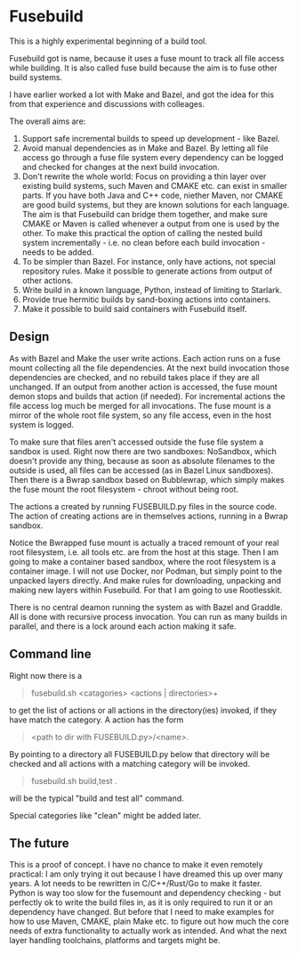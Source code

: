 # Fusebuild #

This is a highly experimental beginning of a build tool.

Fusebuild got is name, because it uses a fuse mount to track all file access while building. It is also called fuse build because the aim is to fuse other build systems.

I have earlier worked a lot with Make and Bazel, and got the idea for this from that experience and discussions with colleages.


The overall aims are:
1) Support safe incremental builds to speed up development - like Bazel.
2) Avoid manual dependencies as in Make and Bazel. By letting all file access go through a fuse file system every dependency can be logged and checked for changes at the next build invocation.
3) Don't rewrite the whole world: Focus on providing a thin layer over existing build systems, such Maven and CMAKE etc. can exist in smaller parts. If you have both Java and C++ code, niether Maven, nor CMAKE are good build systems, but they are known solutions for each language. The aim is that Fusebuild can bridge them together, and make sure CMAKE or Maven is called whenever a output from one is used by the other.
To make this practical the option of calling the nested build system incrementally - i.e. no clean before each build invocation - needs to be added.
4) To be simpler than Bazel. For instance, only have actions, not special repository rules. Make it possible to generate actions from output of other actions.
5) Write build in a known language, Python, instead of limiting to Starlark.
6) Provide true hermitic builds by sand-boxing actions into containers.
8) Make it possible to build said containers with Fusebuild itself.

## Design ##

As with Bazel and Make the user write actions. Each action runs on a fuse mount collecting all the file dependencies. At the next build invocation those dependencies are checked, and no rebuild takes place if they are all unchanged.
If an output from another action is accessed, the fuse mount demon stops and builds that action (if needed).
For incremental actions the file access log much be merged for all invocations.
The fuse mount is a mirror of the whole root file system, so any file access, even in the host system is logged.

To make sure that files aren't accessed outside the fuse file system a sandbox is used. Right now there are two sandboxes: NoSandbox, which doesn't provide any thing, because as soon as absolute filenames to the outside is used, all files can be accessed (as in Bazel Linux sandboxes). Then there is a Bwrap sandbox based on Bubblewrap, which simply makes the fuse mount the root filesystem - chroot without being root.

The actions a created by running FUSEBUILD.py files in the source code. The action of creating actions are in themselves actions, running in a Bwrap sandbox.

Notice the Bwrapped fuse mount is actually a traced remount of your real root filesystem, i.e. all tools etc. are from the host at this stage.
Then I am going to make a container based sandbox, where the root filesystem is a container image. I will not use Docker, nor Podman, but simply point to the unpacked layers directly. And make rules for downloading, unpacking and making new layers within Fusebuild. For that I am going to use Rootlesskit.

There is no central deamon running the system as with Bazel and Graddle. All is done with recursive process invocation. You can run as many builds in parallel, and there is a lock around each action making it safe.


## Command line ##

Right now there is a
> fusebuild.sh <catagories\> <actions | directories\>+

to get the list of actions or all actions in the directory(ies) invoked, if they have match the category. A action has the form
> <path to dir with FUSEBUILD.py\>/<name\>.

By pointing to a directory all FUSEBUILD.py below that directory will be checked and all actions with a matching category will be invoked.

> fusebuild.sh build,test .

will be the typical "build and test all" command.



Special categories like "clean" might be added later.


## The future ##

This is a proof of concept. I have no chance to make it even remotely practical: I am only trying it out because I have dreamed this up over many years.
A lot needs to be rewritten in C/C++/Rust/Go to make it faster. Python is way too slow for the fusemount and dependency checking - but perfectly ok to write the build files in, as it is only required to run it or an dependency have changed.
But before that I need to make examples for how to use Maven, CMAKE, plain Make etc. to figure out how much the core needs of extra functionality to actually work as intended. And what the next layer handling toolchains, platforms and targets might be.


